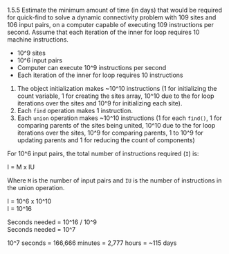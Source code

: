 1.5.5 Estimate the minimum amount of time (in days) that would be required for
quick-find to solve a dynamic connectivity problem with 109 sites and 106 input
pairs, on a computer capable of executing 109 instructions per second. Assume
that each iteration of the inner for loop requires 10 machine instructions.

* 10^9 sites
* 10^6 input pairs
* Computer can execute 10^9 instructions per second
* Each iteration of the inner for loop requires 10 instructions

1. The object initialization makes ~10^10 instructions (1 for initializing the
   count variable, 1 for creating the sites array, 10^10 due to the for loop
   iterations over the sites and 10^9 for initializing each site).
2. Each `find` operation makes 1 instruction.
3. Each `union` operation makes ~10^10 instructions (1 for each `find()`, 1 for
   comparing parents of the sites being united, 10^10 due to the for loop
   iterations over the sites, 10^9 for comparing parents, 1 to 10^9 for
   updating parents and 1 for reducing the count of components)

For 10^6 input pairs, the total number of instructions required (`I`) is:

I = M x IU

Where `M` is the number of input pairs and `IU` is the number of instructions
in the union operation.

I = 10^6 x 10^10 \
I = 10^16

Seconds needed = 10^16 / 10^9 \
Seconds needed = 10^7

10^7 seconds = 166,666 minutes = 2,777 hours = ~115 days
